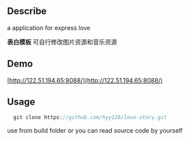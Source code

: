 ## Describe

a application for express love

**表白模板** 可自行修改图片资源和音乐资源

## Demo

[http://122.51.194.65:8088/](http://122.51.194.65:8088/)

## Usage

```javascript
  git clone https://github.com/hyy126/love-story.git
```

use from build folder or you can read source code by yourself
